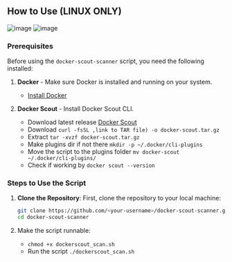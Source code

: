 ## How to Use (LINUX ONLY)

![image](https://github.com/user-attachments/assets/74dca4ca-6a6a-414f-b92d-8a9aee3fcaf1)
![image](https://github.com/user-attachments/assets/aeb36668-25d1-4b85-a5ad-a34f39359775)

### Prerequisites
Before using the `docker-scout-scanner` script, you need the following installed:

1. **Docker** - Make sure Docker is installed and running on your system.
   - [Install Docker](https://docs.docker.com/get-docker/)

2. **Docker Scout** - Install Docker Scout CLI.
   - Download latest release [Docker Scout](https://github.com/docker/scout-cli/releases)
   - Download ```curl -fsSL ,link to TAR file) -o docker-scout.tar.gz```
   - Extract ```tar -xvzf docker-scout.tar.gz```
   - Make plugins dir if not there ```mkdir -p ~/.docker/cli-plugins```
   - Move the script to the plugins folder ```mv docker-scout ~/.docker/cli-plugins/```
   - Check if working by ```docker scout --version```

### Steps to Use the Script

1. **Clone the Repository**:
   First, clone the repository to your local machine:

   ```bash
   git clone https://github.com/<your-username>/docker-scout-scanner.git
   cd docker-scout-scanner
2. Make the script runnable:
   - ```chmod +x dockerscout_scan.sh```
   - Run the script ```./dockerscout_scan.sh```
